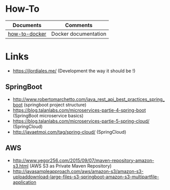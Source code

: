 # How-To

Documents | Comments
------------ | -------------
[how-to-docker](https://github.com/mike-the-bike/how-to/blob/master/how-to-docker.md) | Docker documentation

# Links
- https://jlordiales.me/ (Development the way it should be !)

## SpringBoot
- http://www.robertomarchetto.com/java_rest_api_best_practices_spring_boot (springboot project structure)
- https://blog.talanlabs.com/microservices-partie-4-spring-boot (SpringBoot microservice basics)
- https://blog.talanlabs.com/microservices-partie-5-spring-cloud/ (SpringCloud)
- http://javaetmoi.com/tag/spring-cloud/ (SpringCloud)

## AWS
- http://www.yegor256.com/2015/09/07/maven-repository-amazon-s3.html (AWS S3 as Private Maven Repository)
- http://javasampleapproach.com/aws/amazon-s3/amazon-s3-uploaddownload-large-files-s3-springboot-amazon-s3-multipartfile-application


